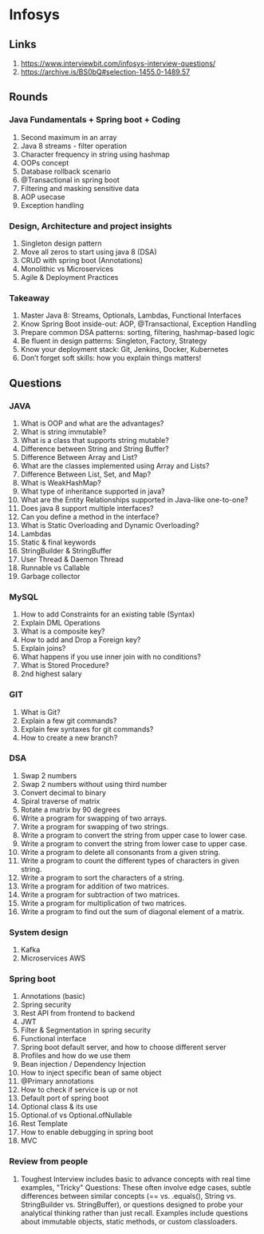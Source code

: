 # Infosys

## Links 

1. https://www.interviewbit.com/infosys-interview-questions/
2. https://archive.is/BS0bQ#selection-1455.0-1489.57

## Rounds

### Java Fundamentals + Spring boot + Coding

1. Second maximum in an array 
2. Java 8 streams - filter operation
3. Character frequency in string using hashmap
4. OOPs concept
5. Database rollback scenario
6. @Transactional in spring boot
7. Filtering and masking sensitive data
8. AOP usecase
9. Exception handling


### Design, Architecture and project insights

1. Singleton design pattern
2. Move all zeros to start using java 8 (DSA)
3. CRUD with spring boot (Annotations)
4. Monolithic vs Microservices
5. Agile & Deployment Practices


### Takeaway
1. Master Java 8: Streams, Optionals, Lambdas, Functional Interfaces
2. Know Spring Boot inside-out: AOP, @Transactional, Exception Handling
3. Prepare common DSA patterns: sorting, filtering, hashmap-based logic
4. Be fluent in design patterns: Singleton, Factory, Strategy
5. Know your deployment stack: Git, Jenkins, Docker, Kubernetes
6. Don’t forget soft skills: how you explain things matters!


## Questions

### JAVA

1. What is OOP and what are the advantages?
2. What is string immutable?
3. What is a class that supports string mutable?
4. Difference between String and String Buffer?
5. Difference Between Array and List?
6. What are the classes implemented using Array and Lists?
7. Difference Between List, Set, and Map?
8. What is WeakHashMap?
9. What type of inheritance supported in java?
10. What are the Entity Relationships supported in Java-like one-to-one?
11. Does java 8 support multiple interfaces?
12. Can you define a method in the interface?
13. What is Static Overloading and Dynamic Overloading?
14. Lambdas
15. Static & final keywords
16. StringBuilder & StringBuffer
17. User Thread & Daemon Thread
18. Runnable vs Callable
19. Garbage collector


### MySQL

1. How to add Constraints for an existing table (Syntax)
2. Explain DML Operations
3. What is a composite key?
4. How to add and Drop a Foreign key?
5. Explain joins?
6. What happens if you use inner join with no conditions?
7. What is Stored Procedure?
8. 2nd highest salary

### GIT

1. What is Git?
2. Explain a few git commands?
3. Explain few syntaxes for git commands?
4. How to create a new branch?

### DSA

1. Swap 2 numbers
2. Swap 2 numbers without using third number
3. Convert decimal to binary
4. Spiral traverse of matrix
5. Rotate a matrix by 90 degrees
6. Write a program for swapping of two arrays.
7. Write a program for swapping of two strings.
8. Write a program to convert the string from upper case to lower case.
9. Write a program to convert the string from lower case to upper case.
10. Write a program to delete all consonants from a given string.
11. Write a program to count the different types of characters in given string.
12. Write a program to sort the characters of a string.
13. Write a program for addition of two matrices.
14. Write a program for subtraction  of two matrices.
15. Write a program for multiplication of two matrices.
16. Write a program to find out the sum of diagonal element of a matrix.


### System design
1. Kafka
2. Microservices AWS


### Spring boot
1. Annotations (basic)
2. Spring security
3. Rest API from frontend to backend
4. JWT
5. Filter & Segmentation in spring security
6. Functional interface
7. Spring boot default server, and how to choose different server
8. Profiles and how do we use them
9. Bean injection / Dependency Injection
10. How to inject specific bean of same object
11. @Primary annotations
12. How to check if service is up or not
13. Default port of spring boot
14. Optional class & its use
15. Optional.of vs Optional.ofNullable
16. Rest Template
17. How to enable debugging in spring boot
18. MVC



### Review from people

1. Toughest Interview includes basic to advance concepts with real time examples, "Tricky" Questions: These often involve edge cases, subtle differences between similar concepts (== vs. .equals(), String vs. StringBuilder vs. StringBuffer), or questions designed to probe your analytical thinking rather than just recall. Examples include questions about immutable objects, static methods, or custom classloaders.
